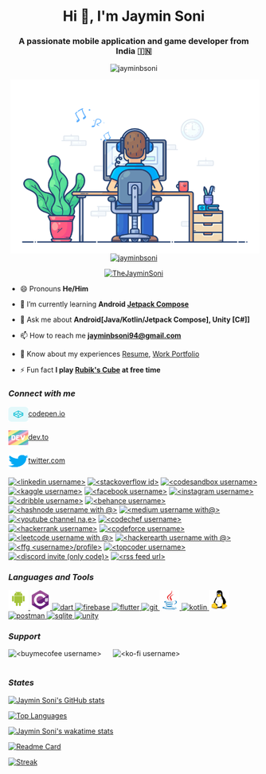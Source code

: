 <!-- Introduction Title -->
<h1 align="center">Hi 👋, I'm Jaymin Soni</h1>
<!-- Introduction Subtitle -->
<h3 align="center">A passionate mobile application and game developer from India 🇮🇳</h3>

<!-- Profile Views -->
<p align="center">
	<img src="https://gpvc.arturio.dev/jayminbsoni" alt="jayminbsoni" />
</p>
<!-- <p align="left">
	<img src="https://komarev.com/ghpvc/?username=jayminbsoni&label=Profile%20views&color=0e75b6&style=flat" alt="jayminbsoni" />
</p> 
![Profile views](https://gpvc.arturio.dev/jayminbsoni) -->

<img align="right" src="https://github.com/jayminbsoni/jayminbsoni/blob/main/graphics/developer.gif" alt="developer" width="500" height="350"/> 

<!-- Profile Trophy -->
<p align="center">
	<a href="https://github.com/ryo-ma/github-profile-trophy&theme=dracula">
		<img src="https://github-profile-trophy.vercel.app/?username=jayminbsoni" alt="jayminbsoni" />
	</a>
</p>

<!-- Social Media -->
<p align="center">
	<!-- Twitter -->
	<a href="https://twitter.com/TheJayminSoni" target="blank">
		<img src="https://img.shields.io/twitter/follow/TheJayminSoni?logo=twitter&style=for-the-badge" alt="TheJayminSoni" />
	</a> 
</p>

<!-- About Work and Profile -->
<!-- - 🔭 I’m currently working on [<PROJECT NAME>](<PROJECT LINK>) -->
- 😄 Pronouns **He/Him**

- 🌱 I’m currently learning **Android [Jetpack Compose](https://developer.android.com/courses/android-basics-compose/course)**

<!-- - 👯 I’m looking to collaborate on [<PROJECT NAME>](<PROJECT LINK>) -->

<!-- - 🤝 I’m looking for help with [<PROJECT NAME>](<PROJECT LINK>) -->

<!-- - 👨‍💻 All of my projects are available at [<WEBSITE LINK>](<WEBSITE LINK>) -->

<!-- - 📝 I regularly write articles on [<MEDIUM LINK>](<MEDIUM LINK>) -->

- 💬 Ask me about **Android[Java/Kotlin/Jetpack Compose], Unity [C#]]**

- 📫 How to reach me **jayminbsoni94@gmail.com**

- 📄 Know about my experiences [Resume](https://drive.google.com/file/d/1cUdDEJnxAmFCXPgeA5nSjTPEiNJXm079/view?usp=sharing), [Work Portfolio](https://shorturl.at/zJTY0)

- ⚡ Fun fact **I play [Rubik's Cube](https://rubiks.com/) at free time**

<!-- ### Blogs posts -->
<!-- BLOG-POST-LIST:START -->
<!-- BLOG-POST-LIST:END -->

### **_Connect with me_**
<p align="left">
	<!-- https://codepen.io/ -->	
	<a href="https://codepen.io/jayminbsoni">
		<img align="center" src="https://github.com/jayminbsoni/jayminbsoni/blob/main/graphics/codepen.svg" alt="codepen" height="30" width="40" />codepen.io
	</a></br></br>
	<!-- https://dev.to/ -->
	<a href="https://dev.to/jayminbsoni">
		<img align="center" src="https://github.com/jayminbsoni/jayminbsoni/blob/main/graphics/devto.svg" alt="devto>" height="30" width="40" />dev.to
	</a></br></br>
	<!-- https://twitter.com/ -->
	<a href="https://twitter.com/TheJayminSoni">
		<img align="center" src="https://github.com/jayminbsoni/jayminbsoni/blob/main/graphics/twitter.svg" alt="twitter" height="30" width="40" />twitter.com
	</a></br></br>
	<a href="https://linkedin.com/in/<linkedin username>" target="blank"><img align="center" src="https://raw.githubusercontent.com/rahuldkjain/github-profile-readme-generator/master/src/images/icons/Social/linked-in-alt.svg" alt="<linkedin username>" height="30" width="40" /></a>
	<a href="https://stackoverflow.com/users/<stackoverflow id>" target="blank"><img align="center" src="https://raw.githubusercontent.com/rahuldkjain/github-profile-readme-generator/master/src/images/icons/Social/stack-overflow.svg" alt="<stackoverflow id>" height="30" width="40" /></a>
	<a href="https://codesandbox.com/<codesandbox username>" target="blank"><img align="center" src="https://raw.githubusercontent.com/rahuldkjain/github-profile-readme-generator/master/src/images/icons/Social/codesandbox.svg" alt="<codesandbox username>" height="30" width="40" /></a>
	<a href="https://kaggle.com/<kaggle username>" target="blank"><img align="center" src="https://raw.githubusercontent.com/rahuldkjain/github-profile-readme-generator/master/src/images/icons/Social/kaggle.svg" alt="<kaggle username>" height="30" width="40" /></a>
	<a href="https://fb.com/<facebook username>" target="blank"><img align="center" src="https://raw.githubusercontent.com/rahuldkjain/github-profile-readme-generator/master/src/images/icons/Social/facebook.svg" alt="<facebook username>" height="30" width="40" /></a>
	<a href="https://instagram.com/<instagram username>" target="blank"><img align="center" src="https://raw.githubusercontent.com/rahuldkjain/github-profile-readme-generator/master/src/images/icons/Social/instagram.svg" alt="<instagram username>" height="30" width="40" /></a>
	<a href="https://dribbble.com/<dribble username>" target="blank"><img align="center" src="https://raw.githubusercontent.com/rahuldkjain/github-profile-readme-generator/master/src/images/icons/Social/dribbble.svg" alt="<dribble username>" height="30" width="40" /></a>
	<a href="https://www.behance.net/<behance username>" target="blank"><img align="center" src="https://raw.githubusercontent.com/rahuldkjain/github-profile-readme-generator/master/src/images/icons/Social/behance.svg" alt="<behance username>" height="30" width="40" /></a>
	<a href="https://hashnode.com/<hashnode username with @>" target="blank"><img align="center" src="https://raw.githubusercontent.com/rahuldkjain/github-profile-readme-generator/master/src/images/icons/Social/hashnode.svg" alt="<hashnode username with @>" height="30" width="40" /></a>
	<a href="https://medium.com/<medium username with@>" target="blank"><img align="center" src="https://raw.githubusercontent.com/rahuldkjain/github-profile-readme-generator/master/src/images/icons/Social/medium.svg" alt="<medium username with@>" height="30" width="40" /></a>
	<a href="https://www.youtube.com/c/<youtube channel na,e>" target="blank"><img align="center" src="https://raw.githubusercontent.com/rahuldkjain/github-profile-readme-generator/master/src/images/icons/Social/youtube.svg" alt="<youtube channel na,e>" height="30" width="40" /></a>
	<a href="https://www.codechef.com/users/<codechef username>" target="blank"><img align="center" src="https://cdn.jsdelivr.net/npm/simple-icons@3.1.0/icons/codechef.svg" alt="<codechef username>" height="30" width="40" /></a>
	<a href="https://www.hackerrank.com/<hackerrank username>" target="blank"><img align="center" src="https://raw.githubusercontent.com/rahuldkjain/github-profile-readme-generator/master/src/images/icons/Social/hackerrank.svg" alt="<hackerrank username>" height="30" width="40" /></a>
	<a href="https://codeforces.com/profile/<codeforce username>" target="blank"><img align="center" src="https://raw.githubusercontent.com/rahuldkjain/github-profile-readme-generator/master/src/images/icons/Social/codeforces.svg" alt="<codeforce username>" height="30" width="40" /></a>
	<a href="https://www.leetcode.com/<leetcode username with @>" target="blank"><img align="center" src="https://raw.githubusercontent.com/rahuldkjain/github-profile-readme-generator/master/src/images/icons/Social/leet-code.svg" alt="<leetcode username with @>" height="30" width="40" /></a>
	<a href="https://www.hackerearth.com/<hackerearth username with @>" target="blank"><img align="center" src="https://raw.githubusercontent.com/rahuldkjain/github-profile-readme-generator/master/src/images/icons/Social/hackerearth.svg" alt="<hackerearth username with @>" height="30" width="40" /></a>
	<a href="https://auth.geeksforgeeks.org/user/<ffg <username>/profile>" target="blank"><img align="center" src="https://raw.githubusercontent.com/rahuldkjain/github-profile-readme-generator/master/src/images/icons/Social/geeks-for-geeks.svg" alt="<ffg <username>/profile>" height="30" width="40" /></a>
	<a href="https://www.topcoder.com/members/<topcoder username>" target="blank"><img align="center" src="https://raw.githubusercontent.com/rahuldkjain/github-profile-readme-generator/master/src/images/icons/Social/topcoder.svg" alt="<topcoder username>" height="30" width="40" /></a>
	<a href="https://discord.gg/<discord invite (only code)>" target="blank"><img align="center" src="https://raw.githubusercontent.com/rahuldkjain/github-profile-readme-generator/master/src/images/icons/Social/discord.svg" alt="<discord invite (only code)>" height="30" width="40" /></a>
	<a href="/<rss feed url>" target="blank"><img align="center" src="https://raw.githubusercontent.com/rahuldkjain/github-profile-readme-generator/master/src/images/icons/Social/rss.svg" alt="<rss feed url>" height="30" width="40" /></a>
</p>

### **_Languages and Tools_**
<p align="left">
	<a href="https://developer.android.com" target="_blank" rel="noreferrer">
		<img src="https://raw.githubusercontent.com/devicons/devicon/master/icons/android/android-original-wordmark.svg" alt="android" width="40" height="40"/>
	</a>
	<a href="https://www.w3schools.com/cs/" target="_blank" rel="noreferrer">
		<img src="https://raw.githubusercontent.com/devicons/devicon/master/icons/csharp/csharp-original.svg" alt="csharp" width="40" height="40"/>
	</a>
	<a href="https://dart.dev" target="_blank" rel="noreferrer">
		<img src="https://www.vectorlogo.zone/logos/dartlang/dartlang-icon.svg" alt="dart" width="40" height="40"/>
	</a>
	<a href="https://firebase.google.com/" target="_blank" rel="noreferrer">
		<img src="https://www.vectorlogo.zone/logos/firebase/firebase-icon.svg" alt="firebase" width="40" height="40"/>
	</a>
	<a href="https://flutter.dev" target="_blank" rel="noreferrer">
		<img src="https://www.vectorlogo.zone/logos/flutterio/flutterio-icon.svg" alt="flutter" width="40" height="40"/>
	</a>
	<a href="https://git-scm.com/" target="_blank" rel="noreferrer">
		<img src="https://www.vectorlogo.zone/logos/git-scm/git-scm-icon.svg" alt="git" width="40" height="40"/>
	</a>
	<a href="https://www.java.com" target="_blank" rel="noreferrer">
		<img src="https://raw.githubusercontent.com/devicons/devicon/master/icons/java/java-original.svg" alt="java" width="40" height="40"/>
	</a>
	<a href="https://kotlinlang.org" target="_blank" rel="noreferrer">
		<img src="https://www.vectorlogo.zone/logos/kotlinlang/kotlinlang-icon.svg" alt="kotlin" width="40" height="40"/>
	</a>
	<a href="https://www.linux.org/" target="_blank" rel="noreferrer">
		<img src="https://raw.githubusercontent.com/devicons/devicon/master/icons/linux/linux-original.svg" alt="linux" width="40" height="40"/>
	</a>
	<a href="https://postman.com" target="_blank" rel="noreferrer">
		<img src="https://www.vectorlogo.zone/logos/getpostman/getpostman-icon.svg" alt="postman" width="40" height="40"/>
	</a>
	<a href="https://www.sqlite.org/" target="_blank" rel="noreferrer">
		<img src="https://www.vectorlogo.zone/logos/sqlite/sqlite-icon.svg" alt="sqlite" width="40" height="40"/>
	</a>
	<a href="https://unity.com/" target="_blank" rel="noreferrer">
		<img src="https://www.vectorlogo.zone/logos/unity3d/unity3d-icon.svg" alt="unity" width="40" height="40"/>
	</a>
</p>


### **_Support_**
<p><a href="https://www.buymeacoffee.com/<buymecofee username>"> <img align="left" src="https://cdn.buymeacoffee.com/buttons/v2/default-yellow.png" height="50" width="210" alt="<buymecofee username>" /></a><a href="https://ko-fi.com/<ko-fi username>"> <img align="left" src="https://cdn.ko-fi.com/cdn/kofi3.png?v=3" height="50" width="210" alt="<ko-fi username>" /></a></p><br><br>

### **_States_**
[![Jaymin Soni's GitHub stats](https://github-readme-stats.vercel.app/api?username=jayminbsoni&show_icons=true&include_all_commits=true&count_private=true&theme=radical)](https://github.com/jayminbsoni/jayminbsoni)

[![Top Languages](https://github-readme-stats.vercel.app/api/top-langs/?username=jayminbsoni&langs_count=8)](https://github.com/jayminbsoni/jayminbsoni)

[![Jaymin Soni's wakatime stats](https://github-readme-stats.vercel.app/api/wakatime?username=jayminbsoni)](https://github.com/jayminbsoni/jayminbsoni)

[![Readme Card](https://github-readme-stats.vercel.app/api/pin/?username=jayminbsoni&repo=jayminbsoni)](https://github.com/jayminbsoni/jayminbsoni)

[![Streak](https://github-readme-streak-stats.herokuapp.com/?user=jayminbsoni)](https://github.com/jayminbsoni/jayminbsoni)


<!-- Old Read Me File

- Pronouns: He/Him
- Google Developers: https://g.dev/jayminsoni
- LinkedIn: https://www.linkedin.com/in/jaymin-soni-87886312a
- Stackoverflow: https://stackoverflow.com/users/7057756
- Github: https://github.com/jayminbsoni


### **_Known Platforms and Language_**
1. Android Application [Java/Kotlin/Jetpack Compose]
2. Android Games [AndEgnine/LibGdx]
3. Flutter [Dart]
4. Unity [C#]
5. Garmin [Monkey C]
6. Augmented Reality [AR Core/Vuforia/Wikitude]
 -->
